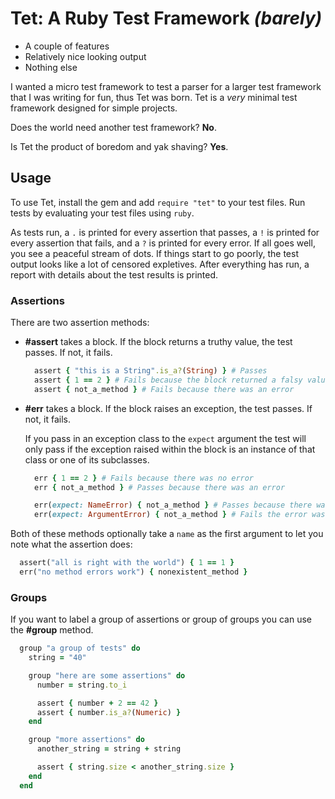 # Tet: A Ruby Test Framework _(barely)_

- A couple of features
- Relatively nice looking output
- Nothing else

I wanted a micro test framework to test a parser for a larger test framework that I was writing for fun, thus Tet was born. Tet is a *very* minimal test framework designed for simple projects.

Does the world need another test framework? **No**.

Is Tet the product of boredom and yak shaving? **Yes**.

## Usage

To use Tet, install the gem and add `require "tet"` to your test files. Run tests by evaluating your test files using `ruby`.

As tests run, a `.` is printed for every assertion that passes, a `!` is printed for every assertion that fails, and a `?` is printed for every error. If all goes well, you see a peaceful stream of dots. If things start to go poorly, the test output looks like a lot of censored expletives. After everything has run, a report with details about the test results is printed.

### Assertions

There are two assertion methods:

- **#assert** takes a block. If the block returns a truthy value, the test passes. If not, it fails.

  ```ruby
    assert { "this is a String".is_a?(String) } # Passes
    assert { 1 == 2 } # Fails because the block returned a falsy value
    assert { not_a_method } # Fails because there was an error
  ```

- **#err** takes a block. If the block raises an exception, the test passes. If not, it fails.

  If you pass in an exception class to the `expect` argument the test will only pass if the exception raised within the block is an instance of that class or one of its subclasses.

  ```ruby
    err { 1 == 2 } # Fails because there was no error
    err { not_a_method } # Passes because there was an error

    err(expect: NameError) { not_a_method } # Passes because there was a NameError
    err(expect: ArgumentError) { not_a_method } # Fails the error wasn't an ArgumentError
  ```

Both of these methods optionally take a `name` as the first argument to let you note what the assertion does:

```ruby
  assert("all is right with the world") { 1 == 1 }
  err("no method errors work") { nonexistent_method }
```

### Groups

If you want to label a group of assertions or group of groups you can use the **#group** method.

```ruby
  group "a group of tests" do
    string = "40"

    group "here are some assertions" do
      number = string.to_i

      assert { number + 2 == 42 }
      assert { number.is_a?(Numeric) }
    end

    group "more assertions" do
      another_string = string + string

      assert { string.size < another_string.size }
    end
  end
```
